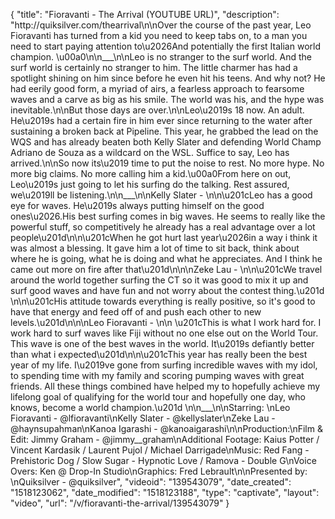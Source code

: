 {
    "title": "Fioravanti - The Arrival (YOUTUBE URL)",
    "description": "http:\/\/quiksilver.com\/thearrival\n\nOver the course of the past year, Leo Fioravanti has turned from a kid you need to keep tabs on, to a man you need to start paying attention to\u2026And potentially the first Italian world champion. \u00a0\n\n___\n\nLeo is no stranger to the surf world. And the surf world is certainly no stranger to him. The little charmer has had a spotlight shining on him since before he even hit his teens. And why not? He had eerily good form, a myriad of airs, a fearless approach to fearsome waves and a carve as big as his smile. The world was his, and the hype was inevitable.\n\nBut those days are over.\n\nLeo\u2019s 18 now. An adult. He\u2019s had a certain fire in him ever since returning to the water after sustaining a broken back at Pipeline. This year, he grabbed the lead on the WQS and has already beaten both Kelly Slater and defending World Champ Adriano de Souza as a wildcard on the WSL. Suffice to say, Leo has arrived.\n\nSo now its\u2019 time to put the noise to rest. No more hype. No more big claims. No more calling him a kid.\u00a0From here on out, Leo\u2019s just going to let his surfing do the talking. Rest assured, we\u2019ll be listening.\n\n___\n\nKelly Slater - \n\n\u201cLeo has a good eye for waves. He\u2019s always putting himself on the good ones\u2026.His best surfing comes in big waves. He seems to really like the powerful stuff, so competitively he already has a real advantage over a lot people\u201d\n\n\u201cWhen he got hurt last year\u2026in a way i think it was almost a blessing. It gave him a lot of time to sit back, think about where he is going, what he is doing and what he appreciates. And I think he came out more on fire after that\u201d\n\n\nZeke Lau - \n\n\u201cWe travel around the world together surfing the CT so it was good to mix it up and surf good waves and have fun and not worry about the contest thing.\u201d \n\n\u201cHis attitude towards everything is really positive, so it's good to have that energy and feed off of and push each other to new levels.\u201d\n\n\nLeo Fioravanti - \n\n \u201cThis is what I work hard for. I work hard to surf waves like Fiji without no one else out on the World Tour. This wave is one of the best waves in the world. It\u2019s defiantly better than what i expected\u201d\n\n\u201cThis year has really been the best year of my life. I\u2019ve gone from surfing incredible waves with my idol, to spending time with my family and scoring pumping waves with great friends. All these things combined have helped my to hopefully achieve my lifelong goal of qualifying for the world tour and hopefully one day, who knows, become a world champion.\u201d \n\n___\n\nStarring: \nLeo Fioravanti - @lfioravanti\nKelly Slater - @kellyslater\nZeke Lau - @haynsupahman\nKanoa Igarashi - @kanoaigarashi\n\nProduction:\nFilm & Edit: Jimmy Graham - @jimmy__graham\nAdditional Footage: Kaius Potter \/ Vincent Kardasik \/ Laurent Pujol \/ Michael Darrigade\nMusic: Red Fang - Prehistoric Dog \/ Slow Sugar - Hypnotic Love \/ Ramova - Double G\nVoice Overs: Ken @ Drop-In Studio\nGraphics: Fred Lebrault\n\nPresented by: \nQuiksilver - @quiksilver",
    "videoid": "139543079",
    "date_created": "1518123062",
    "date_modified": "1518123188",
    "type": "captivate",
    "layout": "video",
    "url": "\/v\/fioravanti-the-arrival\/139543079"
}